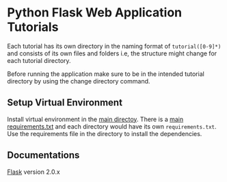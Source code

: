 # Python Flask Web Application Tutorials

Each tutorial has its own directory in the naming format of `tutorial([0-9]*)` and consists of its own files and folders i.e, the structure might change for each tutorial directory.  

Before running the application make sure to be in the intended tutorial directory by using the change directory command.

## Setup Virtual Environment

Install virtual environment in the [main directoy]. There is a [main requirements.txt] and each directory would have its own `requirements.txt`. Use the requirements file in the directory to install the dependencies.

## Documentations

[Flask] version 2.0.x

<!-- Links -->
[Flask]: https://flask.palletsprojects.com/en/2.0.x/
[main directoy]: ./
[main requirements.txt]: ./requirements.txt
